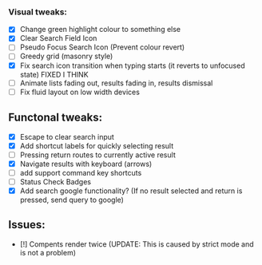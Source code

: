 ### Visual tweaks:

- [x] Change green highlight colour to something else
- [x] Clear Search Field Icon
- [ ] Pseudo Focus Search Icon (Prevent colour revert)
- [ ] Greedy grid (masonry style)
- [x] Fix search icon transition when typing starts (it reverts to unfocused state) FIXED I THINK
- [ ] Animate lists fading out, results fading in, results dismissal
- [ ] Fix fluid layout on low width devices

## Functonal tweaks:

- [x] Escape to clear search input
- [x] Add shortcut labels for quickly selecting result
- [ ] Pressing return routes to currently active result
- [x] Navigate results with keyboard (arrows)
- [ ] add support command key shortcuts
- [ ] Status Check Badges
- [x] Add search google functionality? (If no result selected and return is pressed, send query to google)

## Issues:

- [!] Compents render twice (UPDATE: This is caused by strict mode and is not a problem)
